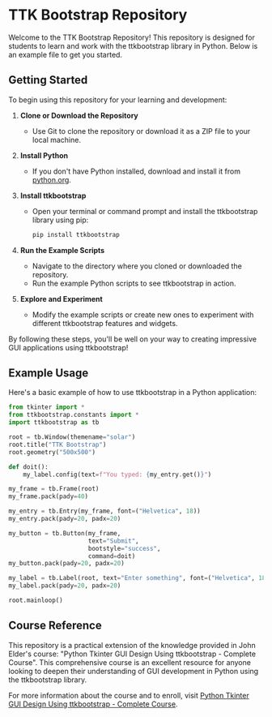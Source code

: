 # TTK Bootstrap Repository

Welcome to the TTK Bootstrap Repository! This repository is designed for students to learn and work with the ttkbootstrap library in Python. Below is an example file to get you started.

## Getting Started

To begin using this repository for your learning and development:

1. **Clone or Download the Repository**
   - Use Git to clone the repository or download it as a ZIP file to your local machine.

2. **Install Python**
   - If you don't have Python installed, download and install it from [python.org](https://www.python.org/).

3. **Install ttkbootstrap**
   - Open your terminal or command prompt and install the ttkbootstrap library using pip:
     ```bash
     pip install ttkbootstrap
     ```

4. **Run the Example Scripts**
   - Navigate to the directory where you cloned or downloaded the repository.
   - Run the example Python scripts to see ttkbootstrap in action.

5. **Explore and Experiment**
   - Modify the example scripts or create new ones to experiment with different ttkbootstrap features and widgets.

By following these steps, you'll be well on your way to creating impressive GUI applications using ttkbootstrap!


## Example Usage

Here's a basic example of how to use ttkbootstrap in a Python application:

```python
from tkinter import *
from ttkbootstrap.constants import *
import ttkbootstrap as tb

root = tb.Window(themename="solar")
root.title("TTK Bootstrap")
root.geometry("500x500")

def doit():
    my_label.config(text=f"You typed: {my_entry.get()}")

my_frame = tb.Frame(root)
my_frame.pack(pady=40)

my_entry = tb.Entry(my_frame, font=("Helvetica", 18))
my_entry.pack(pady=20, padx=20)

my_button = tb.Button(my_frame, 
                      text="Submit", 
                      bootstyle="success",
                      command=doit)
my_button.pack(pady=20, padx=20)

my_label = tb.Label(root, text="Enter something", font=("Helvetica", 18))
my_label.pack(pady=20, padx=20)

root.mainloop()
```

## Course Reference

This repository is a practical extension of the knowledge provided in John Elder's course: "Python Tkinter GUI Design Using ttkbootstrap - Complete Course". This comprehensive course is an excellent resource for anyone looking to deepen their understanding of GUI development in Python using the ttkbootstrap library.

For more information about the course and to enroll, visit [Python Tkinter GUI Design Using ttkbootstrap - Complete Course](https://www.codemy.com/).